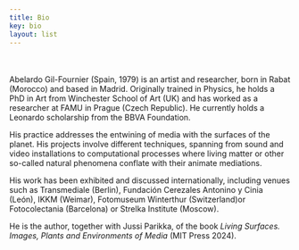 ```yaml
---
title: Bio
key: bio
layout: list
---
```



<main class="py-2" style="min-height:70vh;">

<article class="container py-1">
    <div class="row align-items-end">
        <div class="pt-5  col-12 col-md-2 text-center text-md-right">
        </div>   
        <div class="col-12 col-md-8" style="margin-top:50px">
<p>
Abelardo Gil-Fournier (Spain, 1979) is an artist and researcher, born in Rabat (Morocco) and based in Madrid. Originally trained in Physics, he holds a PhD in Art from Winchester School of Art (UK) and has worked as a researcher at FAMU in Prague (Czech Republic). He currently holds a Leonardo scholarship from the BBVA Foundation.
</p>

<p>
His practice addresses the entwining of media with the surfaces of the planet. His projects involve different techniques, spanning from sound and video installations to computational processes where living matter or other so-called natural phenomena conflate with their animate mediations.
</p>

<p>
His work has been exhibited and discussed internationally, including venues such as Transmediale (Berlin), Fundación Cerezales Antonino y Cinia (León), IKKM (Weimar), Fotomuseum Winterthur (Switzerland)or Fotocolectania (Barcelona) or Strelka Institute (Moscow).
</p>

<p>
He is the author, together with Jussi Parikka, of the book <em>Living Surfaces. Images, Plants and Environments of Media</em> (MIT Press 2024).      	
</p>
        </div>
  </div>
</article>

</main>